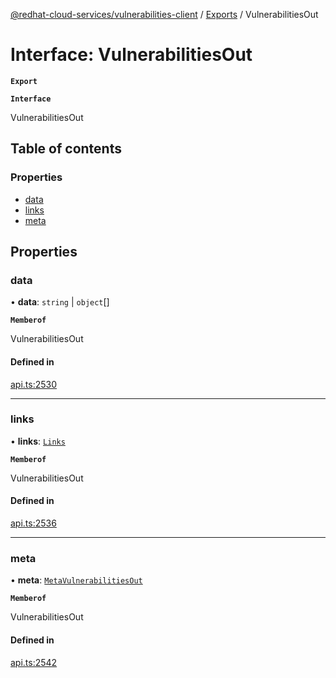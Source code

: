 [@redhat-cloud-services/vulnerabilities-client](../README.md) / [Exports](../modules.md) / VulnerabilitiesOut

# Interface: VulnerabilitiesOut

**`Export`**

**`Interface`**

VulnerabilitiesOut

## Table of contents

### Properties

- [data](VulnerabilitiesOut.md#data)
- [links](VulnerabilitiesOut.md#links)
- [meta](VulnerabilitiesOut.md#meta)

## Properties

### data

• **data**: `string` \| `object`[]

**`Memberof`**

VulnerabilitiesOut

#### Defined in

[api.ts:2530](https://github.com/RedHatInsights/javascript-clients/blob/master/packages/vulnerabilities/git-api/api.ts#L2530)

___

### links

• **links**: [`Links`](Links.md)

**`Memberof`**

VulnerabilitiesOut

#### Defined in

[api.ts:2536](https://github.com/RedHatInsights/javascript-clients/blob/master/packages/vulnerabilities/git-api/api.ts#L2536)

___

### meta

• **meta**: [`MetaVulnerabilitiesOut`](MetaVulnerabilitiesOut.md)

**`Memberof`**

VulnerabilitiesOut

#### Defined in

[api.ts:2542](https://github.com/RedHatInsights/javascript-clients/blob/master/packages/vulnerabilities/git-api/api.ts#L2542)

